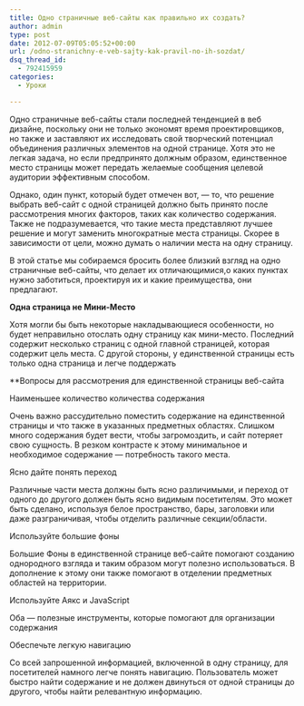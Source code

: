 ```yaml
---
title: Одно страничные веб-сайты как правильно их создать?
author: admin
type: post
date: 2012-07-09T05:05:52+00:00
url: /odno-stranichny-e-veb-sajty-kak-pravil-no-ih-sozdat/
dsq_thread_id:
  - 792415959
categories:
  - Уроки

---
```

Одно страничные веб-сайты стали последней тенденцией в веб дизайне, поскольку они не только экономят время проектировщиков, но также и заставляют их исследовать свой творческий потенциал объединения различных элементов на одной странице. Хотя это не легкая задача, но если предпринято должным образом, единственное место страницы может передать желаемые сообщения целевой аудитории эффективным способом.

Однако, один пункт, который будет отмечен вот, &#8212; то, что решение выбрать веб-сайт с одной страницей должно быть принято после рассмотрения многих факторов, таких как количество содержания. Также не подразумевается, что такие места представляют лучшее решение и могут заменить многократные места страницы. Скорее в зависимости от цели, можно думать о наличии места на одну страницу.

В этой статье мы собираемся бросить более близкий взгляд на одно страничные веб-сайты, что делает их отличающимися,о каких пунктах нужно заботиться, проектируя их и какие преимущества, они предлагают.
  
<!--more-->

**Одна страница не Мини-Место**

Хотя могли бы быть некоторые накладывающиеся особенности, но будет неправильно отослать одну страницу как мини-место. Последний содержит несколько страниц с одной главной страницей, которая содержит цель места. С другой стороны, у единственной страницы есть только одна страница и легче поддержать

**Вопросы для рассмотрения для единственной страницы веб-сайта </p> 

Наименьшее количество количества содержания</strong>

Очень важно рассудительно поместить содержание на единственной страницы и что также в указанных предметных областях. Слишком много содержания будет вести, чтобы загромоздить, и сайт потеряет свою сущность. В резком контрасте к этому минимальное и необходимое содержание &#8212; потребность такого места.

Ясно дайте понять переход

Различные части места должны быть ясно различимыми, и переход от одного до другого должен быть ясно видимым посетителям. Это может быть сделано, используя белое пространство, бары, заголовки или даже разграничивая, чтобы отделить различные секции/области.

Используйте большие фоны

Большие Фоны в единственной странице веб-сайте помогают созданию однородного взгляда и таким образом могут полезно использоваться. В дополнение к этому они также помогают в отделении предметных областей на территории.

Используйте Аякс и JavaScript

Оба &#8212; полезные инструменты, которые помогают для организации содержания 

Обеспечьте легкую навигацию

Со всей запрошенной информацией, включенной в одну страницу, для посетителей намного легче понять навигацию. Пользователь может быстро найти содержание и не должен двинуться от одной страницы до другого, чтобы найти релевантную информацию.
